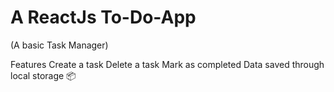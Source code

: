 # A ReactJs To-Do-App
  (A basic Task Manager)

Features
  Create a task
  Delete a task
  Mark as completed
  Data saved through local storage 📦 
